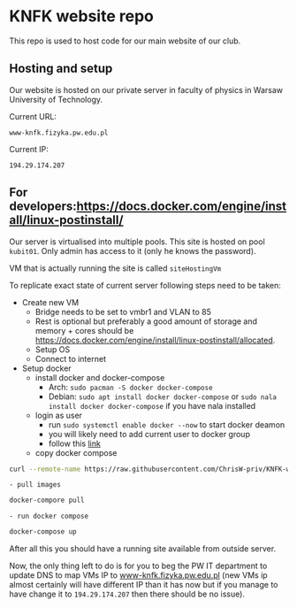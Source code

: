 # KNFK website repo
This repo is used to host code for our main website of our club.

## Hosting and setup
Our website is hosted on our private server in faculty of physics in Warsaw
University of Technology. 

Current URL: 
```
www-knfk.fizyka.pw.edu.pl
```
Current IP:
```
194.29.174.207
```

## For developers:https://docs.docker.com/engine/install/linux-postinstall/
Our server is virtualised into multiple pools. This site is hosted on pool
`kubit01`. Only admin has access to it (only he knows the password).

VM that is actually running the site is called `siteHostingVm`

To replicate exact state of current server following steps need to be taken:
- Create new VM
    - Bridge needs to be set to vmbr1 and VLAN to 85
    - Rest is optional but preferably a good amount of storage and memory +
      cores should be https://docs.docker.com/engine/install/linux-postinstall/allocated.
    - Setup OS
    - Connect to internet
- Setup docker
    - install docker and docker-compose
        - Arch: `sudo pacman -S docker docker-compose`
        - Debian: `sudo apt install docker docker-compose` or `sudo nala install docker docker-compose` if you have nala installed
    - login as user
        - run `sudo systemctl enable docker --now` to start docker deamon
        - you will likely need to add current user to docker group
        - follow this [link](https://docs.docker.com/engine/install/linux-postinstall/)
    - copy docker compose
 ```bash
curl --remote-name https://raw.githubusercontent.com/ChrisW-priv/KNFK-website/main/docker-compose.yml
```
    - pull images
```bash
docker-compore pull
```
    - run docker compose 
```bash
docker-compose up
```

After all this you should have a running site available from outside server.

Now, the only thing left to do is for you to beg the PW IT department to update 
DNS to map VMs IP to www-knfk.fizyka.pw.edu.pl (new VMs ip almost certainly
will have different IP than it has now but if you manage to have change it to
`194.29.174.207` then there should be no issue).

